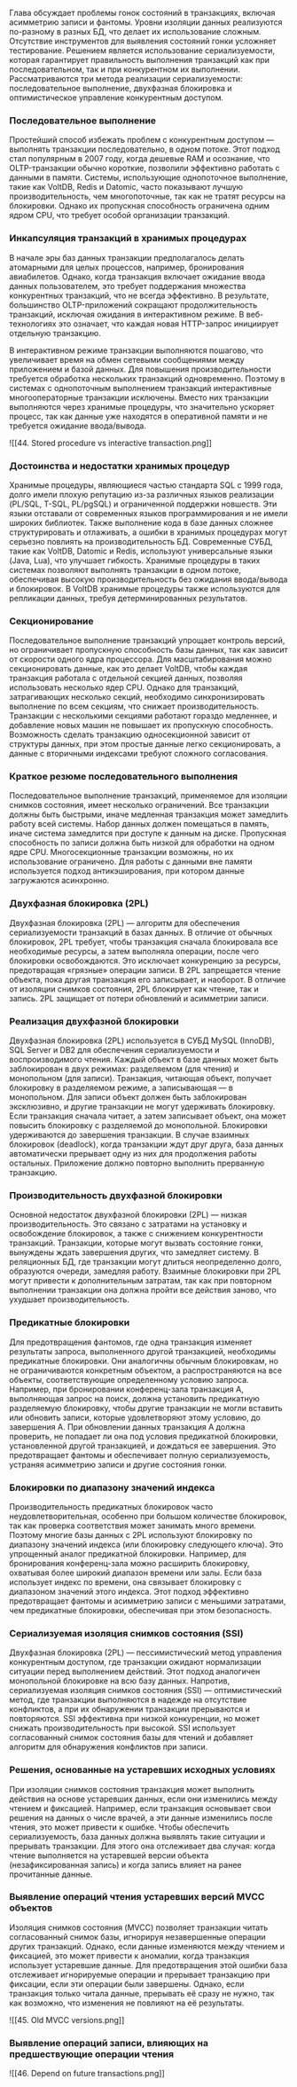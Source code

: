 Глава обсуждает проблемы гонок состояний в транзакциях, включая асимметрию записи и фантомы. Уровни изоляции данных реализуются по-разному в разных БД, что делает их использование сложным. Отсутствие инструментов для выявления состояний гонки усложняет тестирование. Решением является использование сериализуемости, которая гарантирует правильность выполнения транзакций как при последовательном, так и при конкурентном их выполнении. Рассматриваются три метода реализации сериализуемости: последовательное выполнение, двухфазная блокировка и оптимистическое управление конкурентным доступом.

### Последовательное выполнение

Простейший способ избежать проблем с конкурентным доступом — выполнять транзакции последовательно, в одном потоке. Этот подход стал популярным в 2007 году, когда дешевые RAM и осознание, что OLTP-транзакции обычно короткие, позволили эффективно работать с данными в памяти. Системы, использующие однопоточное выполнение, такие как VoltDB, Redis и Datomic, часто показывают лучшую производительность, чем многопоточные, так как не тратят ресурсы на блокировки. Однако их пропускная способность ограничена одним ядром CPU, что требует особой организации транзакций.

### Инкапсуляция транзакций в хранимых процедурах

В начале эры баз данных транзакции предполагалось делать атомарными для целых процессов, например, бронирования авиабилетов. Однако, когда транзакция включает ожидание ввода данных пользователем, это требует поддержания множества конкурентных транзакций, что не всегда эффективно. В результате, большинство OLTP-приложений сокращают продолжительность транзакций, исключая ожидания в интерактивном режиме. В веб-технологиях это означает, что каждая новая HTTP-запрос инициирует отдельную транзакцию.

В интерактивном режиме транзакции выполняются пошагово, что увеличивает время на обмен сетевыми сообщениями между приложением и базой данных. Для повышения производительности требуется обработка нескольких транзакций одновременно. Поэтому в системах с однопоточным выполнением транзакций интерактивные многооператорные транзакции исключены. Вместо них транзакции выполняются через хранимые процедуры, что значительно ускоряет процесс, так как данные уже находятся в оперативной памяти и не требуется ожидание ввода/вывода.

![[44. Stored procedure vs interactive transaction.png]]

### Достоинства и недостатки хранимых процедур

Хранимые процедуры, являющиеся частью стандарта SQL с 1999 года, долго имели плохую репутацию из-за различных языков реализации (PL/SQL, T-SQL, PL/pgSQL) и ограниченной поддержки новшеств. Эти языки отставали от современных языков программирования и не имели широких библиотек. Также выполнение кода в базе данных сложнее структурировать и отлаживать, а ошибки в хранимых процедурах могут серьезно повлиять на производительность БД. Современные СУБД, такие как VoltDB, Datomic и Redis, используют универсальные языки (Java, Lua), что улучшает гибкость. Хранимые процедуры в таких системах позволяют выполнять транзакции в одном потоке, обеспечивая высокую производительность без ожидания ввода/вывода и блокировок. В VoltDB хранимые процедуры также используются для репликации данных, требуя детерминированных результатов.

### Секционирование

Последовательное выполнение транзакций упрощает контроль версий, но ограничивает пропускную способность базы данных, так как зависит от скорости одного ядра процессора. Для масштабирования можно секционировать данные, как это делает VoltDB, чтобы каждая транзакция работала с отдельной секцией данных, позволяя использовать несколько ядер CPU. Однако для транзакций, затрагивающих несколько секций, необходимо синхронизировать выполнение по всем секциям, что снижает производительность. Транзакции с несколькими секциями работают гораздо медленнее, и добавление новых машин не повышает их пропускную способность. Возможность сделать транзакцию односекционной зависит от структуры данных, при этом простые данные легко секционировать, а данные с вторичными индексами требуют сложного согласования.

### Краткое резюме последовательного выполнения

Последовательное выполнение транзакций, применяемое для изоляции снимков состояния, имеет несколько ограничений. Все транзакции должны быть быстрыми, иначе медленная транзакция может замедлить работу всей системы. Набор данных должен помещаться в память, иначе система замедлится при доступе к данным на диске. Пропускная способность по записи должна быть низкой для обработки на одном ядре CPU. Многосекционные транзакции возможны, но их использование ограничено. Для работы с данными вне памяти используется подход антикэширования, при котором данные загружаются асинхронно.

### Двухфазная блокировка (2PL)

Двухфазная блокировка (2PL) — алгоритм для обеспечения сериализуемости транзакций в базах данных. В отличие от обычных блокировок, 2PL требует, чтобы транзакция сначала блокировала все необходимые ресурсы, а затем выполняла операции, после чего блокировки освобождаются. Это исключает конкуренцию за ресурсы, предотвращая «грязные» операции записи. В 2PL запрещается чтение объекта, пока другая транзакция его записывает, и наоборот. В отличие от изоляции снимков состояния, 2PL блокирует как чтение, так и запись. 2PL защищает от потери обновлений и асимметрии записи.

### Реализация двухфазной блокировки

Двухфазная блокировка (2PL) используется в СУБД MySQL (InnoDB), SQL Server и DB2 для обеспечения сериализуемости и воспроизводимого чтения. Каждый объект в базе данных может быть заблокирован в двух режимах: разделяемом (для чтения) и монопольном (для записи). Транзакция, читающая объект, получает блокировку в разделяемом режиме, а записывающая — в монопольном. Для записи объект должен быть заблокирован эксклюзивно, и другие транзакции не могут удерживать блокировку. Если транзакция сначала читает, а затем записывает объект, она может повысить блокировку с разделяемой до монопольной. Блокировки удерживаются до завершения транзакции. В случае взаимных блокировок (deadlock), когда транзакции ждут друг друга, база данных автоматически прерывает одну из них для продолжения работы остальных. Приложение должно повторно выполнить прерванную транзакцию.

### Производительность двухфазной блокировки

Основной недостаток двухфазной блокировки (2PL) — низкая производительность. Это связано с затратами на установку и освобождение блокировок, а также с снижением конкурентности транзакций. Транзакции, которые могут вызвать состояние гонки, вынуждены ждать завершения других, что замедляет систему. В реляционных БД, где транзакции могут длиться неопределенно долго, образуются очереди, замедляя работу. Взаимные блокировки при 2PL могут привести к дополнительным затратам, так как при повторном выполнении транзакции она должна пройти все действия заново, что ухудшает производительность.

### Предикатные блокировки

Для предотвращения фантомов, где одна транзакция изменяет результаты запроса, выполненного другой транзакцией, необходимы предикатные блокировки. Они аналогичны обычным блокировкам, но не ограничиваются конкретным объектом, а распространяются на все объекты, соответствующие определенному условию запроса. Например, при бронировании конференц-зала транзакция A, выполняющая запрос на поиск, должна установить предикатную разделяемую блокировку, чтобы другие транзакции не могли вставить или обновить записи, которые удовлетворяют этому условию, до завершения A. При обновлении данных транзакция A должна проверить, не попадает ли она под условия предикатной блокировки, установленной другой транзакцией, и дождаться ее завершения. Это предотвращает фантомы и обеспечивает полную сериализуемость, устраняя асимметрию записи и другие состояния гонки.

### Блокировки по диапазону значений индекса

Производительность предикатных блокировок часто неудовлетворительная, особенно при большом количестве блокировок, так как проверка соответствия может занимать много времени. Поэтому многие базы данных с 2PL используют блокировку по диапазону значений индекса (или блокировку следующего ключа). Это упрощенный аналог предикатной блокировки. Например, для бронирования конференц-зала можно расширить блокировку, охватывая более широкий диапазон времени или залы. Если база использует индекс по времени, она связывает блокировку с диапазоном значений этого индекса. Этот подход эффективно предотвращает фантомы и асимметрию записи с меньшими затратами, чем предикатные блокировки, обеспечивая при этом безопасность.

### Сериализуемая изоляция снимков состояния (SSI)

Двухфазная блокировка (2PL) — пессимистический метод управления конкурентным доступом, где транзакции ожидают нормализации ситуации перед выполнением действий. Этот подход аналогичен монопольной блокировке на всю базу данных. Напротив, сериализуемая изоляция снимков состояния (SSI) — оптимистический метод, где транзакции выполняются в надежде на отсутствие конфликтов, а при их обнаружении транзакции прерываются и повторяются. SSI эффективна при низкой конкуренции, но может снижать производительность при высокой. SSI использует согласованный снимок состояния базы для чтений и добавляет алгоритм для обнаружения конфликтов при записи.

### Решения, основанные на устаревших исходных условиях

При изоляции снимков состояния транзакция может выполнить действия на основе устаревших данных, если они изменились между чтением и фиксацией. Например, если транзакция основывает свои решения на данных о числе врачей, а эти данные изменились после чтения, это может привести к ошибке. Чтобы обеспечить сериализуемость, база данных должна выявлять такие ситуации и прерывать транзакции. Для этого она отслеживает два случая: когда чтение выполняется на устаревшей версии объекта (незафиксированная запись) и когда запись влияет на ранее прочитанные данные.

### Выявление операций чтения устаревших версий MVCC объектов

Изоляция снимков состояния (MVCC) позволяет транзакции читать согласованный снимок базы, игнорируя незавершенные операции других транзакций. Однако, если данные изменяются между чтением и фиксацией, это может привести к аномалии, когда транзакция использует устаревшие данные. Для предотвращения этой ошибки база отслеживает игнорируемые операции и прерывает транзакцию при фиксации, если эти операции были завершены. Однако, если транзакция только читала данные, прерывать её сразу не нужно, так как возможно, что изменения не повлияют на её результаты.

![[45. Old MVCC versions.png]]

### Выявление операций записи, влияющих на предшествующие операции чтения

![[46. Depend on future transactions.png]]